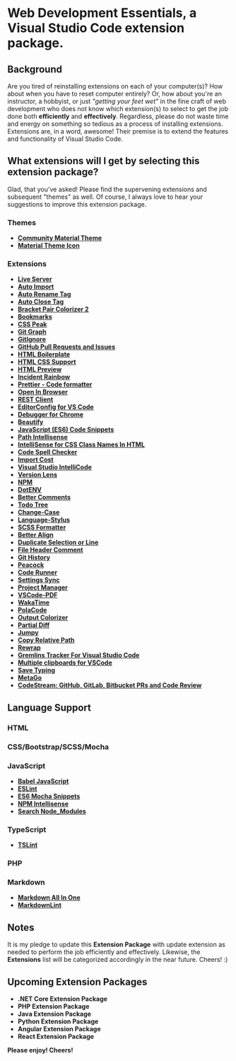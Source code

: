 # Web Development Essentials, a Visual Studio Code extension package.

## Background

Are you tired of reinstalling extensions on each of your computer(s)?  How about when you have to reset computer entirely?  Or, how about you're an instructor, a hobbyist, or just *"getting your feet wet"* in the fine craft of web development who does not know which extension(s) to select to get the job done both **efficiently** and **effectively**.  Regardless, please do not waste time and energy on something so tedious as a process of installing extensions.  Extensions are, in a word, awesome!  Their premise is to extend the features and functionality of Visual Studio Code.

## What extensions will I get by selecting this extension package?

Glad, that you've asked!  Please find the supervening extensions and subsequent "themes" as well.  Of course, I always love to hear your suggestions to improve this extension package.

### Themes

* [**Community Material Theme**](https://marketplace.visualstudio.com/items?itemName=Equinusocio.vsc-community-material-theme)
* [**Material Theme Icon**](https://marketplace.visualstudio.com/items?itemName=PKief.material-icon-theme)

### Extensions

* [**Live Server**](https://marketplace.visualstudio.com/items?itemName=ritwickdey.LiveServer)
* [**Auto Import**](https://marketplace.visualstudio.com/items?itemName=steoates.autoimport)
* [**Auto Rename Tag**](https://marketplace.visualstudio.com/items?itemName=formulahendry.auto-rename-tag)
* [**Auto Close Tag**](https://marketplace.visualstudio.com/items?itemName=formulahendry.auto-close-tag)
* [**Bracket Pair Colorizer 2**](https://marketplace.visualstudio.com/items?itemName=CoenraadS.bracket-pair-colorizer-2)
* [**Bookmarks**](https://marketplace.visualstudio.com/items?itemName=alefragnani.Bookmarks)
* [**CSS Peak**](https://marketplace.visualstudio.com/items?itemName=pranaygp.vscode-css-peek)
* [**Git Graph**](https://marketplace.visualstudio.com/items?itemName=mhutchie.git-graph)
* [**GitIgnore**](https://marketplace.visualstudio.com/items?itemName=codezombiech.gitignore)
* [**GitHub Pull Requests and Issues**](https://marketplace.visualstudio.com/items?itemName=GitHub.vscode-pull-request-github)
* [**HTML Boilerplate**](https://marketplace.visualstudio.com/items?itemName=sidthesloth.html5-boilerplate)
* [**HTML CSS Support**](https://marketplace.visualstudio.com/items?itemName=ecmel.vscode-html-css)
* [**HTML Preview**](https://marketplace.visualstudio.com/items?itemName=tht13.html-preview-vscode)
* [**Incident Rainbow**](https://marketplace.visualstudio.com/items?itemName=oderwat.indent-rainbow)
* [**Prettier - Code formatter**](https://marketplace.visualstudio.com/items?itemName=esbenp.prettier-vscode)
* [**Open In Browser**](https://marketplace.visualstudio.com/items?itemName=techer.open-in-browser)
* [**REST Client**](https://marketplace.visualstudio.com/items?itemName=humao.rest-client)
* [**EditorConfig for VS Code**](https://marketplace.visualstudio.com/items?itemName=EditorConfig.EditorConfig)
* [**Debugger for Chrome**](https://marketplace.visualstudio.com/items?itemName=msjsdiag.debugger-for-chrome)
* [**Beautify**](https://marketplace.visualstudio.com/items?itemName=HookyQR.beautify)
* [**JavaScript (ES6) Code Snippets**](https://marketplace.visualstudio.com/items?itemName=xabikos.JavaScriptSnippets)
* [**Path Intellisense**](https://marketplace.visualstudio.com/items?itemName=christian-kohler.path-intellisense)
* [**IntelliSense for CSS Class Names In HTML**](https://marketplace.visualstudio.com/items?itemName=Zignd.html-css-class-completion)
* [**Code Spell Checker**](https://marketplace.visualstudio.com/items?itemName=streetsidesoftware.code-spell-checker)
* [**Import Cost**](https://marketplace.visualstudio.com/items?itemName=wix.vscode-import-cost)
* [**Visual Studio IntelliCode**](https://marketplace.visualstudio.com/items?itemName=VisualStudioExptTeam.vscodeintellicode)
* [**Version Lens**](https://marketplace.visualstudio.com/items?itemName=pflannery.vscode-versionlens)
* [**NPM**](https://marketplace.visualstudio.com/items?itemName=eg2.vscode-npm-script)
* [**DotENV**](https://marketplace.visualstudio.com/items?itemName=mikestead.dotenv)
* [**Better Comments**](https://marketplace.visualstudio.com/items?itemName=aaron-bond.better-comments)
* [**Todo Tree**](https://marketplace.visualstudio.com/items?itemName=Gruntfuggly.todo-tree)
* [**Change-Case**](https://marketplace.visualstudio.com/items?itemName=wmaurer.change-case)
* [**Language-Stylus**](https://marketplace.visualstudio.com/items?itemName=sysoev.language-stylus)
* [**SCSS Formatter**](https://marketplace.visualstudio.com/items?itemName=sibiraj-s.vscode-scss-formatter)
* [**Better Align**](https://marketplace.visualstudio.com/items?itemName=wwm.better-align)
* [**Duplicate Selection or Line**](https://marketplace.visualstudio.com/items?itemName=geeebe.duplicate)
* [**File Header Comment**](https://marketplace.visualstudio.com/items?itemName=doi.fileheadercomment)
* [**Git History**](https://marketplace.visualstudio.com/items?itemName=donjayamanne.githistory)
* [**Peacock**](https://marketplace.visualstudio.com/items?itemName=johnpapa.vscode-peacock)
* [**Code Runner**](https://marketplace.visualstudio.com/items?itemName=formulahendry.code-runner)
* [**Settings Sync**](https://marketplace.visualstudio.com/items?itemName=Shan.code-settings-sync)
* [**Project Manager**](https://marketplace.visualstudio.com/items?itemName=alefragnani.project-manager)
* [**VSCode-PDF**](https://marketplace.visualstudio.com/items?itemName=tomoki1207.pdf)
* [**WakaTime**](https://marketplace.visualstudio.com/items?itemName=WakaTime.vscode-wakatime)
* [**PolaCode**](https://marketplace.visualstudio.com/items?itemName=pnp.polacode)
* [**Output Colorizer**](https://marketplace.visualstudio.com/items?itemName=IBM.output-colorizer)
* [**Partial Diff**](https://marketplace.visualstudio.com/items?itemName=ryu1kn.partial-diff)
* [**Jumpy**](https://marketplace.visualstudio.com/items?itemName=wmaurer.vscode-jumpy)
* [**Copy Relative Path**](https://marketplace.visualstudio.com/items?itemName=alexdima.copy-relative-path)
* [**Rewrap**](https://marketplace.visualstudio.com/items?itemName=stkb.rewrap)
* [**Gremlins Tracker For Visual Studio Code**](https://marketplace.visualstudio.com/items?itemName=nhoizey.gremlins)
* [**Multiple clipboards for VSCode**](https://marketplace.visualstudio.com/items?itemName=slevesque.vscode-multiclip)
* [**Save Typing**](https://marketplace.visualstudio.com/items?itemName=akhail.save-typing)
* [**MetaGo**](https://marketplace.visualstudio.com/items?itemName=metaseed.metago)
* [**CodeStream: GitHub, GitLab, Bitbucket PRs and Code Review**](https://marketplace.visualstudio.com/items?itemName=CodeStream.codestream)




## Language Support

### HTML

### CSS/Bootstrap/SCSS/Mocha

### JavaScript

* [**Babel JavaScript**](https://marketplace.visualstudio.com/items?itemName=mgmcdermott.vscode-language-babel)
* [**ESLint**](https://marketplace.visualstudio.com/items?itemName=dbaeumer.vscode-eslint)
* [**ES6 Mocha Snippets**](https://marketplace.visualstudio.com/items?itemName=spoonscen.es6-mocha-snippets)
* [**NPM Intellisense**](https://marketplace.visualstudio.com/items?itemName=christian-kohler.npm-intellisense)
* [**Search Node_Modules**](https://marketplace.visualstudio.com/items?itemName=jasonnutter.search-node-modules)

### TypeScript

* [**TSLint**](https://marketplace.visualstudio.com/items?itemName=ms-vscode.vscode-typescript-tslint-plugin)

### PHP

### Markdown

* [**Markdown All In One**](https://marketplace.visualstudio.com/items?itemName=yzhang.markdown-all-in-one)
* [**MarkdownLint**](https://marketplace.visualstudio.com/items?itemName=DavidAnson.vscode-markdownlint)



## Notes

It is my pledge to update this **Extension Package** with update extension as needed to perform the job efficiently and effectively.  Likewise, the **Extensions** list will be categorized accordingly in the near future.  Cheers!  :)

## Upcoming Extension Packages

* **.NET Core Extension Package**
* **PHP Extension Package**
* **Java Extension Package**
* **Python Extension Package**
* **Angular Extension Package**
* **React Extension Package**

**Please enjoy! Cheers!**
